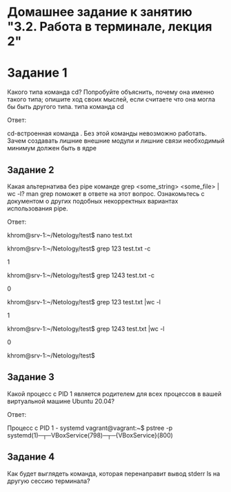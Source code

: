 # Домашнее задание к занятию "3.2. Работа в терминале, лекция 2"

# Задание 1

Какого типа команда cd? Попробуйте объяснить, почему она именно такого типа; опишите ход своих мыслей, если считаете что она могла бы быть другого типа. типа команда cd

Ответ:

cd-встроенная команда .
Без этой команды невозможно работать.
Зачем создавать лишние внешние модули и лишние связи необходимый минимум должен быть в ядре

## Задание 2
Какая альтернатива без pipe команде grep <some_string> <some_file> | wc -l? man grep поможет в ответе на этот вопрос. Ознакомьтесь с документом о других подобных некорректных вариантах использования pipe.

Ответ:

khrom@srv-1:~/Netology/test$ nano test.txt

khrom@srv-1:~/Netology/test$ grep 123 test.txt -c

1

khrom@srv-1:~/Netology/test$ grep 1243 test.txt -c

0

khrom@srv-1:~/Netology/test$ grep 123 test.txt |wc -l

1

khrom@srv-1:~/Netology/test$ grep 1243 test.txt |wc -l

0

khrom@srv-1:~/Netology/test$

## Задание 3

Какой процесс с PID 1 является родителем для всех процессов в вашей виртуальной машине Ubuntu 20.04?

Ответ:

Процесс с PID 1 - systemd
vagrant@vagrant:~$ pstree -p
systemd(1)─┬─VBoxService(798)─┬─{VBoxService}(800)

## Задание 4

Как будет выглядеть команда, которая перенаправит вывод stderr ls на другую сессию терминала?




